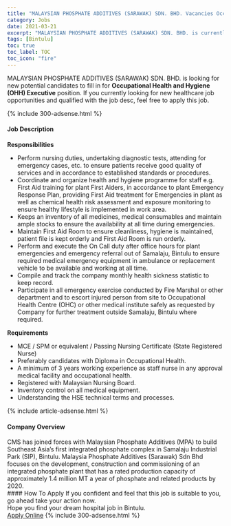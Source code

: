 ```yaml
---
title: "MALAYSIAN PHOSPHATE ADDITIVES (SARAWAK) SDN. BHD. Vacancies Occupational Health and Hygiene (OHH) Executive" 
category: Jobs 
date: 2021-03-21 
excerpt: "MALAYSIAN PHOSPHATE ADDITIVES (SARAWAK) SDN. BHD. is currently looking for suitable person to fill in the Occupational Health and Hygiene (OHH) Executive which positioned at Bintulu" 
tags: [Bintulu] 
toc: true 
toc_label: TOC 
toc_icon: "fire" 
--- 
```


<p>MALAYSIAN PHOSPHATE ADDITIVES (SARAWAK) SDN. BHD. is looking for new potential candidates to fill in for <b>Occupational Health and Hygiene (OHH) Executive</b> position. If you currently looking for new healthcare job opportunities and qualified with the job desc, feel free to apply this job.
</p>{% include 300-adsense.html %} 
<div><div><h4>Job Description</h4></div><div><div><span><div><p><strong>Responsibilities</strong></p><ul><li>Perform nursing duties, undertaking diagnostic tests, attending for emergency cases, etc. to ensure patients receive good quality of services and in accordance to established standards or procedures.</li><li>Coordinate and organize health and hygiene programme for staff e.g. First Aid training for plant First Aiders, in accordance to plant Emergency Response Plan, providing First Aid treatment for Emergencies in plant as well as chemical health risk assessment and exposure monitoring to ensure healthy lifestyle is implemented in work area.</li><li>Keeps an inventory of all medicines, medical consumables and maintain ample stocks to ensure the availability at all time during emergencies.</li><li>Maintain First Aid Room to ensure cleanliness, hygiene is maintained, patient file is kept orderly and First Aid Room is run orderly.</li><li>Perform and execute the On Call duty after office hours for plant emergencies and emergency referral out of Samalaju, Bintulu to ensure required medical emergency equipment in ambulance or replacement vehicle to be available and working at all time.</li><li>Compile and track the company monthly health sickness statistic to keep record.</li><li>Participate in all emergency exercise conducted by Fire Marshal or other department and to escort injured person from site to Occupational Health Centre (OHC) or other medical institute safely as requested by Company for further treatment outside Samalaju, Bintulu where required.</li></ul><p><strong>Requirements</strong></p><ul><li>MCE / SPM or equivalent / Passing Nursing Certificate (State Registered Nurse)</li><li>Preferably candidates with Diploma in Occupational Health.</li><li>A minimum of 3 years working experience as staff nurse in any approval medical facility and occupational health.</li><li>Registered with Malaysian Nursing Board.</li><li>Inventory control on all medical equipment.</li><li>Understanding the HSE technical terms and processes.</li></ul></div></span></div></div></div> 
{% include article-adsense.html %} 
<div><div><h4>Company Overview</h4></div><div><div><span><div><div>CMS has joined forces with Malaysian Phosphate Additives (MPA) to build Southeast Asia&#8217;s&#160;first integrated phosphate complex in Samalaju Industrial Park (SIP), Bintulu. Malaysia Phosphate Additives&#160;(Sarawak) Sdn Bhd focuses on the development, construction and commissioning of&#160;an integrated phosphate plant that has a&#160;rated production capacity of approximately 1.4 million MT a year of phosphate and related products by 2020.</div></div></span></div></div></div> 
#### How To Apply 
If you confident and feel that this job is suitable to you, go ahead take your action now. <br/> 
Hope you find your dream hospital job in Bintulu. <br/> 
<a href="https://www.jobstreet.com.my/en/job/occupational-health-and-hygiene-ohh-executive-4511033?jobId=jobstreet-my-job-4511033" class="btn btn--warning" target="_blank" rel="nofollow noopenner">Apply Online</a> 
{% include 300-adsense.html %} 
